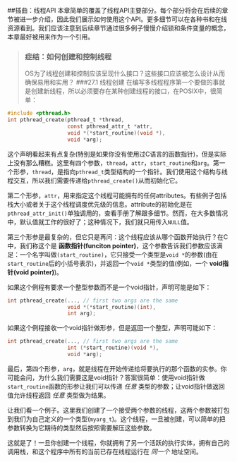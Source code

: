 ##插曲：线程API
本章简单的覆盖了线程API主要部分。每个部分将会在后续的章节被进一步介绍，因此我们展示如何使用这个API。更多细节可以在各种书和在线资源看到。我们应该注意到后续章节通过很多例子慢慢介绍锁和条件变量的概念，本章最好被用来作为一个引用。
>### 症结：如何创建和控制线程
>OS为了线程创建和控制应该呈现什么接口？这些接口应该被怎么设计从而确保易用和实用？
###27.1 线程创建
在编写多线程程序第一个要做的事就是创建新线程，所以必须要存在某种创建线程的接口，在POSIX中，很简单：
```c
#include <pthread.h>
int pthread_create(pthread_t *thread,
                   const pthread_attr_t *attr,
                   void *(*start_routine)(void *),
                   void *arg);
```
这个声明看起来有点复杂(特别是如果你没有使用过C语言的函数指针)，但是实际上没有那么糟糕。这里有四个参数，`thread`，`attr`，`start_routine`和`arg`。第一个形参，`thread`，是指向`pthread_t`类型结构的一个指针。我们使用这个结构与线程交互，所以我们需要传递给`pthread_create()`从而初始化它。

第二个形参，`attr`，用来指定这个线程可能拥有的任何attributes。有些例子包括栈大小或者关于这个线程调度优先级的信息。attribute的初始化是在`pthread_attr_init()`单独调用的，查看手册了解跟多细节。然而，在大多数情况中，默认值就工作的很好了；这种情况下，我们就只用传入`NULL`值。

第三个形参是最复杂的，但它只是再问：这个线程应该从哪个函数开始执行？在C中，我们称这个是 __函数指针(funciton pointer)__，这个参数告诉我们参数应该满足：一个名字叫做`(start_routine)`，它只接受一个类型是`void *`的参数(由在`start_routine`后的小括号表示)，并返回一个`void *`类型的值(例如，一个 __void指针(void pointer)__)。

如果这个例程有要求一个整型参数而不是一个void指针，声明可能是如下：
```c
int pthread_create(..., // first two args are the same
                   void *(*start_routine)(int),
                   int arg);
```
如果这个例程接收一个void指针做形参，但是返回一个整型，声明可能如下：
```c
int pthread_create(..., // first two args are the same
                   int (*start_routine)(void *),
                   void *arg);
```
最后，第四个形参，`arg`，就是线程在开始传递给将要执行的那个函数的实参。你可能会问，为什么我们需要这是void指针？答案很简单：使用void指针做`start_routine`函数的形参让我们可以传递 _任意_ 类型的参数；让void指针做返回值允许线程返回 _任意_ 类型做为结果。

让我们看一个例子。这里我们创建了一个接受两个参数的线程，这两个参数被打包到我们为自己定义的一个类型(`myarg_t`)。这个线程，一旦被创建，可以简单的把参数转换为它期待的类型然后按照需要解压这些参数。

这就是了！一旦你创建一个线程，你就拥有了另一个活跃的执行实体，拥有自己的调用栈，和这个程序中所有的当前已存在线程运行在 _同一个_ 地址空间。